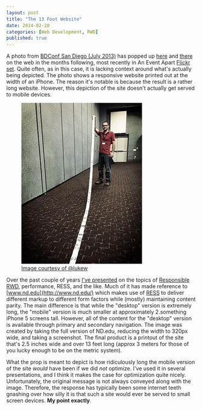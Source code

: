 ```yaml
---
layout: post
title: "The 13 Foot Website"
date: 2014-02-20
categories: [Web Development, RWD]
published: true
---
```

A photo from [BDConf San Diego (July 2013)](http://bdconf.com/events/san-diego-2013/) has popped up [here](https://twitter.com/Brett_FM/status/359372438129233920) and [there](https://twitter.com/mj3ns/status/359411090603528192) on the web in the months following, most recently in An Event Apart [Flickr](http://www.flickr.com/photos/zeldman/12637861493/in/pool-aeaatlanta14) [set](http://www.flickr.com/photos/zeldman/12637727195/in/pool-aeaatlanta14). Quite often, as in this case, it is lacking context around what's actually being depicted. The photo shows a responsive website printed out at the width of an iPhone. The reason it's notable is because the result is a rather long website. However, this depiction of the site doesn't actually get served to mobile devices.<!--more-->

<figure class="alignright">
  <a href="https://twitter.com/lukew/status/359375570569687040">
    <img src="/images/2014/13-ft-nd-prop.jpg" alt="ND.edu if not optimized for mobile" title="ND.edu if not optimized for mobile">
    <figcaption>Image courtesy of @lukew</figcaption>
  </a>
</figure>

Over the past couple of years [I've presented](https://speakerdeck.com/erunyon) on the topics of [Responsible RWD](https://speakerdeck.com/erunyon/building-a-university-website-with-rwd-responsible-web-development), performance, RESS, and the like. Much of it has made reference to [www.nd.edu](http://www.nd.edu/) which makes use of [RESS](/2012/05/a-case-for-ress/) to deliver different markup to different form factors while (mostly) maintaining content parity. The main difference is that while the "desktop" version is extremely long, the "mobile" version is much smaller at approximately 2.something iPhone 5 screens tall. However, all of the content for the "desktop" version is available through primary and secondary navigation. The image was created by taking the full version of ND.edu, reducing the width to 320px wide, and taking a screenshot. The final product is a printout of the site that's 2.5 inches wide and over 13 feet long (approx 3 meters for those of you lucky enough to be on the metric system).

What the prop is meant to depict is how ridiculously long the mobile version of the site _would_ have been if we did _not_ optimize. I've used it in several presentations, and I think it makes the case for optimization quite nicely. Unfortunately, the original message is not always conveyed along with the image. Therefore, the response has typically been some internet teeth gnashing over how silly it is that such a site would ever be served to small screen devices. **My point exactly**.